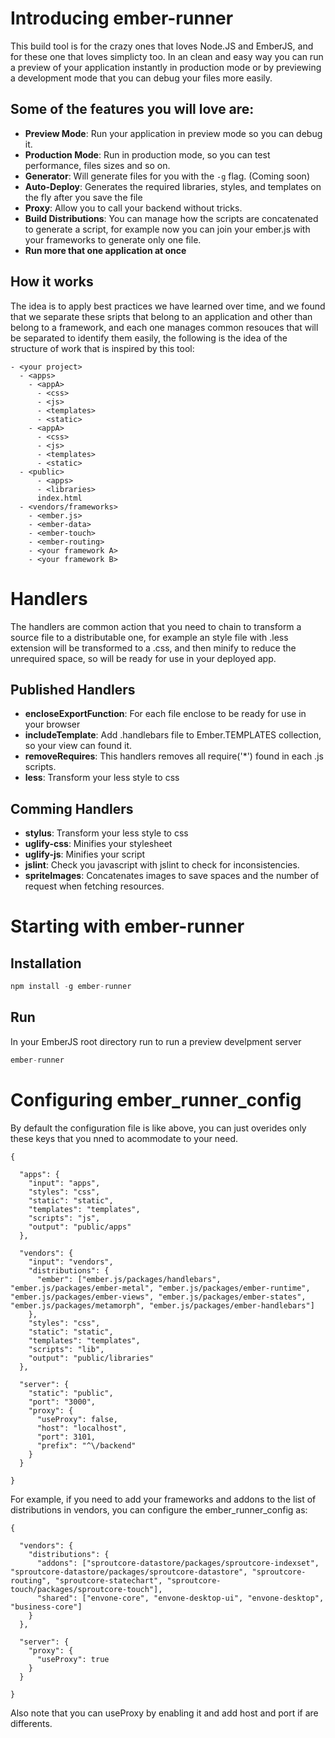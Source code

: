 # Introducing ember-runner
This build tool is for the crazy ones that loves Node.JS and EmberJS, and for these one that loves simplicty too. In an clean and easy way you can run a preview of your application instantly in production mode or by previewing a development mode that you can debug your files more easily.

## Some of the features you will love are:
- **Preview Mode**: Run your application in preview mode so you can debug it.
- **Production Mode**: Run in production mode, so you can test performance, files sizes and so on.
- **Generator**: Will generate files for you with the ``-g`` flag. (Coming soon)
- **Auto-Deploy**: Generates the required libraries, styles, and templates on the fly after you save the file
- **Proxy**: Allow you to call your backend without tricks.
- **Build Distributions**: You can manage how the scripts are concatenated to generate a script, for example now you can join your ember.js with your frameworks to generate only one file.
- **Run more that one application at once**

## How it works
The idea is to apply best practices we have learned over time, and we found that we separate these sripts that belong to an application and other than belong to a framework, and each one manages common resouces that will be separated to identify them easily, the following is the idea of the structure of work that is inspired by this tool:

```
- <your project>
  - <apps>
    - <appA>
      - <css>
      - <js>
      - <templates>
      - <static>
    - <appA>
      - <css>
      - <js>
      - <templates>
      - <static>
  - <public>
      - <apps>
      - <libraries>
      index.html
  - <vendors/frameworks>
    - <ember.js>
    - <ember-data>
    - <ember-touch>
    - <ember-routing>
    - <your framework A>
    - <your framework B>
```

# Handlers
The handlers are common action that you need to chain to transform a source file to a distributable one, for example an style file with .less extension will be transformed to a .css, and then minify to reduce the unrequired space, so will be ready for use in your deployed app.

## Published Handlers

- **encloseExportFunction**: For each file enclose to be ready for use in your browser
- **includeTemplate**: Add .handlebars file to Ember.TEMPLATES collection, so your view can found it.
- **removeRequires**: This handlers removes all require('*') found in each .js scripts.
- **less**: Transform your less style to css

## Comming Handlers

- **stylus**: Transform your less style to css
- **uglify-css**: Minifies your stylesheet
- **uglify-js**: Minifies your script
- **jslint**: Check you javascript with jslint to check for inconsistencies.
- **spriteImages**: Concatenates images to save spaces and the number of request when fetching resources.

# Starting with ember-runner

## Installation

``` javascript
npm install -g ember-runner
```

## Run

In your EmberJS root directory run to run a preview develpment server

``` javascript
ember-runner
```
# Configuring ember_runner_config

By default the configuration file is like above, you can just overides only these keys that you nned to acommodate to your need.

```
{
  
  "apps": { 
    "input": "apps",
    "styles": "css",
    "static": "static",
    "templates": "templates",
    "scripts": "js",
    "output": "public/apps"
  },
  
  "vendors": {
    "input": "vendors",
    "distributions": {
      "ember": ["ember.js/packages/handlebars", "ember.js/packages/ember-metal", "ember.js/packages/ember-runtime", "ember.js/packages/ember-views", "ember.js/packages/ember-states", "ember.js/packages/metamorph", "ember.js/packages/ember-handlebars"]
    },
    "styles": "css",
    "static": "static",
    "templates": "templates",
    "scripts": "lib",
    "output": "public/libraries"
  },
    
  "server": {
    "static": "public",
    "port": "3000",
    "proxy": {
      "useProxy": false,
      "host": "localhost",
      "port": 3101,
      "prefix": "^\/backend"
    }
  }
  
}
```

For example, if you need to add your frameworks and addons to the list of distributions in vendors, you can configure the ember_runner_config as:

```
{
  
  "vendors": {
    "distributions": {
      "addons": ["sproutcore-datastore/packages/sproutcore-indexset", "sproutcore-datastore/packages/sproutcore-datastore", "sproutcore-routing", "sproutcore-statechart", "sproutcore-touch/packages/sproutcore-touch"],
      "shared": ["envone-core", "envone-desktop-ui", "envone-desktop", "business-core"]      
    }
  },
  
  "server": {
    "proxy": {
      "useProxy": true
    }
  }
  
}
```

Also note that you can useProxy by enabling it and add host and port if are differents.